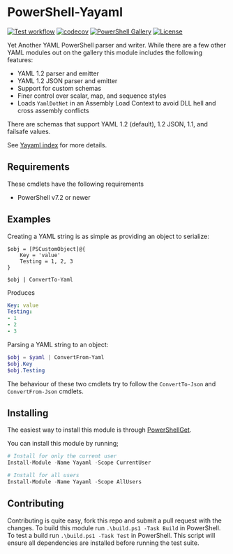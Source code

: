 # PowerShell-Yayaml

[![Test workflow](https://github.com/jborean93/PowerShell-Yayaml/workflows/Test%20Yayaml/badge.svg)](https://github.com/jborean93/PowerShell-Yayaml/actions/workflows/ci.yml)
[![codecov](https://codecov.io/gh/jborean93/PowerShell-Yayaml/branch/main/graph/badge.svg?token=b51IOhpLfQ)](https://codecov.io/gh/jborean93/PowerShell-Yayaml)
[![PowerShell Gallery](https://img.shields.io/powershellgallery/dt/PowerShell-Yayaml.svg)](https://www.powershellgallery.com/packages/Yayaml)
[![License](https://img.shields.io/badge/license-MIT-blue.svg)](https://github.com/jborean93/PowerShell-Yayaml/blob/main/LICENSE)

Yet Another YAML PowerShell parser and writer.
While there are a few other YAML modules out on the gallery this module includes the following features:

+ YAML 1.2 parser and emitter
+ YAML 1.2 JSON parser and emitter
+ Support for custom schemas
+ Finer control over scalar, map, and sequence styles
+ Loads `YamlDotNet` in an Assembly Load Context to avoid DLL hell and cross assembly conflicts

There are schemas that support YAML 1.2 (default), 1.2 JSON, 1.1, and failsafe values.

See [Yayaml index](docs/en-US/Yayaml.md) for more details.

## Requirements

These cmdlets have the following requirements

* PowerShell v7.2 or newer

## Examples

Creating a YAML string is as simple as providing an object to serialize:

```powerhell
$obj = [PSCustomObject]@{
    Key = 'value'
    Testing = 1, 2, 3
}

$obj | ConvertTo-Yaml
```

Produces

```yaml
Key: value
Testing:
- 1
- 2
- 3
```

Parsing a YAML string to an object:

```powershell
$obj = $yaml | ConvertFrom-Yaml
$obj.Key
$obj.Testing
```

The behaviour of these two cmdlets try to follow the `ConvertTo-Json` and `ConvertFrom-Json` cmdlets.

## Installing

The easiest way to install this module is through [PowerShellGet](https://docs.microsoft.com/en-us/powershell/gallery/overview).

You can install this module by running;

```powershell
# Install for only the current user
Install-Module -Name Yayaml -Scope CurrentUser

# Install for all users
Install-Module -Name Yayaml -Scope AllUsers
```

## Contributing

Contributing is quite easy, fork this repo and submit a pull request with the changes.
To build this module run `.\build.ps1 -Task Build` in PowerShell.
To test a build run `.\build.ps1 -Task Test` in PowerShell.
This script will ensure all dependencies are installed before running the test suite.
